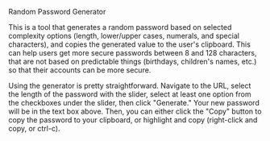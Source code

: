 Random Password Generator

This is a tool that generates a random password based on selected complexity options (length, lower/upper cases, numerals, and special characters), and copies the generated value to the user's clipboard. This can help users get more secure passwords between 8 and 128 characters, that are not based on predictable things (birthdays, children's names, etc.) so that their accounts can be more secure.

Using the generator is pretty straightforward. Navigate to the URL, select the length of the password with the slider, select at least one option from the checkboxes under the slider, then click "Generate." Your new password will be in the text box above. Then, you can either click the "Copy" button to copy the password to your clipboard, or highlight and copy (right-click and copy, or ctrl-c).
